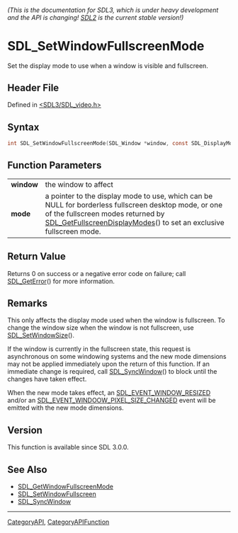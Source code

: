 ###### (This is the documentation for SDL3, which is under heavy development and the API is changing! [SDL2](https://wiki.libsdl.org/SDL2/) is the current stable version!)
# SDL_SetWindowFullscreenMode

Set the display mode to use when a window is visible and fullscreen.

## Header File

Defined in [<SDL3/SDL_video.h>](https://github.com/libsdl-org/SDL/blob/main/include/SDL3/SDL_video.h)

## Syntax

```c
int SDL_SetWindowFullscreenMode(SDL_Window *window, const SDL_DisplayMode *mode);

```

## Function Parameters

|                |                                                                                                                                                                                                                                                  |
| -------------- | ------------------------------------------------------------------------------------------------------------------------------------------------------------------------------------------------------------------------------------------------ |
| **window**     | the window to affect                                                                                                                                                                                                                             |
| **mode**       | a pointer to the display mode to use, which can be NULL for borderless fullscreen desktop mode, or one of the fullscreen modes returned by [SDL_GetFullscreenDisplayModes](SDL_GetFullscreenDisplayModes)() to set an exclusive fullscreen mode. |

## Return Value

Returns 0 on success or a negative error code on failure; call
[SDL_GetError](SDL_GetError)() for more information.

## Remarks

This only affects the display mode used when the window is fullscreen. To
change the window size when the window is not fullscreen, use
[SDL_SetWindowSize](SDL_SetWindowSize)().

If the window is currently in the fullscreen state, this request is
asynchronous on some windowing systems and the new mode dimensions may not
be applied immediately upon the return of this function. If an immediate
change is required, call [SDL_SyncWindow](SDL_SyncWindow)() to block until
the changes have taken effect.

When the new mode takes effect, an
[SDL_EVENT_WINDOW_RESIZED](SDL_EVENT_WINDOW_RESIZED) and/or an
[SDL_EVENT_WINDOOW_PIXEL_SIZE_CHANGED](SDL_EVENT_WINDOOW_PIXEL_SIZE_CHANGED)
event will be emitted with the new mode dimensions.

## Version

This function is available since SDL 3.0.0.

## See Also

* [SDL_GetWindowFullscreenMode](SDL_GetWindowFullscreenMode)
* [SDL_SetWindowFullscreen](SDL_SetWindowFullscreen)
* [SDL_SyncWindow](SDL_SyncWindow)

----
[CategoryAPI](CategoryAPI), [CategoryAPIFunction](CategoryAPIFunction)

